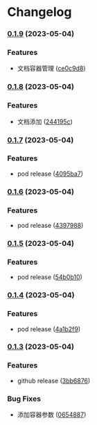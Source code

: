 # Changelog

### [0.1.9](https://www.github.com/yaochenfeng/RXKit/compare/v0.1.8...v0.1.9) (2023-05-04)


### Features

* 文档容器管理 ([ce0c9d8](https://www.github.com/yaochenfeng/RXKit/commit/ce0c9d8d347bc57f846a91e483a035bda66e21f0))

### [0.1.8](https://www.github.com/yaochenfeng/RXKit/compare/v0.1.7...v0.1.8) (2023-05-04)


### Features

* 文档添加 ([244195c](https://www.github.com/yaochenfeng/RXKit/commit/244195c966102e91dd9847cd4a73b4bc5e85c65f))

### [0.1.7](https://www.github.com/yaochenfeng/RXKit/compare/v0.1.6...v0.1.7) (2023-05-04)


### Features

* pod release ([4095ba7](https://www.github.com/yaochenfeng/RXKit/commit/4095ba7b25ee2812b244c6e23118dc65dcaca752))

### [0.1.6](https://www.github.com/yaochenfeng/RXKit/compare/v0.1.5...v0.1.6) (2023-05-04)


### Features

* pod release ([4397988](https://www.github.com/yaochenfeng/RXKit/commit/43979880e5cad734e68069ff082c31d8f4f7656c))

### [0.1.5](https://www.github.com/yaochenfeng/RXKit/compare/v0.1.4...v0.1.5) (2023-05-04)


### Features

* pod release ([54b0b10](https://www.github.com/yaochenfeng/RXKit/commit/54b0b10e54abc744688ebfc3c01074292e13fe38))

### [0.1.4](https://www.github.com/yaochenfeng/RXKit/compare/v0.1.3...v0.1.4) (2023-05-04)


### Features

* pod release ([4a1b2f9](https://www.github.com/yaochenfeng/RXKit/commit/4a1b2f980374181740745db0b82e1a1a3c9bbede))

### [0.1.3](https://www.github.com/yaochenfeng/RXKit/compare/v0.1.2...v0.1.3) (2023-05-04)


### Features

* github release ([3bb6876](https://www.github.com/yaochenfeng/RXKit/commit/3bb68763dbe452206248d15dc4b92d2094236268))


### Bug Fixes

* 添加容器参数 ([0654887](https://www.github.com/yaochenfeng/RXKit/commit/0654887861f2fd120cae3dc51a929128affa0b9c))
